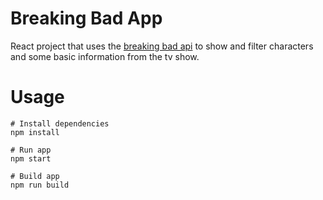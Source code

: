 # Breaking Bad App

React project that uses the [breaking bad api](https://breakingbadapi.com/documentation) to show and filter characters and some basic information from the tv show. 

# Usage

```
# Install dependencies
npm install
```

```
# Run app
npm start
```

```
# Build app
npm run build
```
